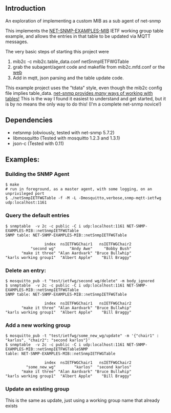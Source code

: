 ## Introduction

An exploration of implementing a custom MIB as a sub agent of net-snmp

This implements the [NET-SNMP-EXAMPLES-MIB](http://net-snmp.sourceforge.net/docs/mibs/NET-SNMP-EXAMPLES-MIB.txt)
IETF working group table example,
and allows the entries in that table to be updated via MQTT messages.

The very basic steps of starting this project were

1. mib2c -c mib2c.table_data.conf netSnmpIETFWGTable
2. grab the subagent/agent code and makefile from mib2c.mfd.conf or the [web](http://www.net-snmp.org/docs/man/snmp_agent_api.html)
3. Add in mqtt, json parsing and the table update code.

This example project uses the "tdata" style, even though the mib2c config file
implies table_data.  [net-snmp provides _many_ ways of working with tables!](http://www.net-snmp.org/wiki/index.php/FAQ:Coding_07)
This is the way I found it easiest to understand and get started, but it is
by no means the only way to do this!  (I'm a complete net-snmp novice!)

## Dependencies
* netsnmp (obviously, tested with net-snmp 5.7.2)
* libmosquitto (Tested with mosquitto 1.2.3 and 1.3.1)
* json-c (Tested with 0.11)

## Examples:

### Building the SNMP Agent

```
$ make
# run in foreground, as a master agent, with some logging, on an unprivileged port
$ ./netSnmpIETFWGTable -f -M -L -Dmosquitto,verbose,snmp-mqtt-ietfwg udp:localhost:1161
```

### Query the default entries

```
$ snmptable  -v 2c -c public -C i udp:localhost:1161 NET-SNMP-EXAMPLES-MIB::netSnmpIETFWGTable
SNMP table: NET-SNMP-EXAMPLES-MIB::netSnmpIETFWGTable

                 index  nsIETFWGChair1   nsIETFWGChair2
           "second wg"      "Andy Awe"     "Bobby Bush"
       "make it three" "Alan Aardvark" "Bruce Bullwhip"
"karls working group1"  "Albert Apple"    "Bill Braggy"
```

### Delete an entry:
```
$ mosquitto_pub -t "test/ietfwg/second wg/delete" -m body_ignored
$ snmptable  -v 2c -c public -C i udp:localhost:1161 NET-SNMP-EXAMPLES-MIB::netSnmpIETFWGTable
SNMP table: NET-SNMP-EXAMPLES-MIB::netSnmpIETFWGTable

                 index  nsIETFWGChair1   nsIETFWGChair2
       "make it three" "Alan Aardvark" "Bruce Bullwhip"
"karls working group1"  "Albert Apple"    "Bill Braggy"
```

### Add a new working group
```
$ mosquitto_pub -t "test/ietfwg/some_new_wg/update" -m '{"chair1" : "karlos", "chair2": "second karlos"}'
$ snmptable  -v 2c -c public -C i udp:localhost:1161 NET-SNMP-EXAMPLES-MIB::netSnmpIETFWGTableSNMP
table: NET-SNMP-EXAMPLES-MIB::netSnmpIETFWGTable

                 index  nsIETFWGChair1   nsIETFWGChair2
         "some_new_wg"        "karlos"  "second karlos"
       "make it three" "Alan Aardvark" "Bruce Bullwhip"
"karls working group1"  "Albert Apple"    "Bill Braggy"
```

### Update an existing group
This is the same as update, just using a working group name that already exists

